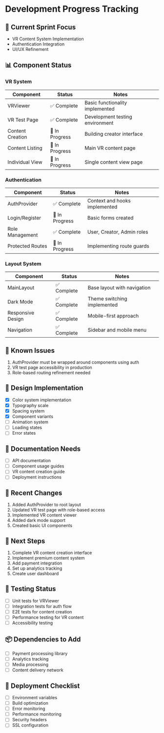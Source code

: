 # Development Progress Tracking

## 🎯 Current Sprint Focus
- VR Content System Implementation
- Authentication Integration
- UI/UX Refinement

## 📊 Component Status

### VR System
| Component | Status | Notes |
|-----------|--------|-------|
| VRViewer | ✅ Complete | Basic functionality implemented |
| VR Test Page | ✅ Complete | Development testing environment |
| Content Creation | 🚧 In Progress | Building creator interface |
| Content Listing | 🚧 In Progress | Main VR content page |
| Individual View | 🚧 In Progress | Single content view page |

### Authentication
| Component | Status | Notes |
|-----------|--------|-------|
| AuthProvider | ✅ Complete | Context and hooks implemented |
| Login/Register | 🚧 In Progress | Basic forms created |
| Role Management | ✅ Complete | User, Creator, Admin roles |
| Protected Routes | 🚧 In Progress | Implementing route guards |

### Layout System
| Component | Status | Notes |
|-----------|--------|-------|
| MainLayout | ✅ Complete | Base layout with navigation |
| Dark Mode | ✅ Complete | Theme switching implemented |
| Responsive Design | ✅ Complete | Mobile-first approach |
| Navigation | ✅ Complete | Sidebar and mobile menu |

## 🐛 Known Issues
1. AuthProvider must be wrapped around components using auth
2. VR test page accessibility in production
3. Role-based routing refinement needed

## 🎨 Design Implementation
- [x] Color system implementation
- [x] Typography scale
- [x] Spacing system
- [x] Component variants
- [ ] Animation system
- [ ] Loading states
- [ ] Error states

## 📝 Documentation Needs
- [ ] API documentation
- [ ] Component usage guides
- [ ] VR content creation guide
- [ ] Deployment instructions

## 🔄 Recent Changes
1. Added AuthProvider to root layout
2. Updated VR test page with role-based access
3. Implemented VR content viewer
4. Added dark mode support
5. Created basic UI components

## 🎯 Next Steps
1. Complete VR content creation interface
2. Implement premium content system
3. Add payment integration
4. Set up analytics tracking
5. Create user dashboard

## 🧪 Testing Status
- [ ] Unit tests for VRViewer
- [ ] Integration tests for auth flow
- [ ] E2E tests for content creation
- [ ] Performance testing for VR content
- [ ] Accessibility testing

## 📦 Dependencies to Add
- [ ] Payment processing library
- [ ] Analytics tracking
- [ ] Media processing
- [ ] Content delivery network

## 🚀 Deployment Checklist
- [ ] Environment variables
- [ ] Build optimization
- [ ] Error monitoring
- [ ] Performance monitoring
- [ ] Security headers
- [ ] SSL configuration 